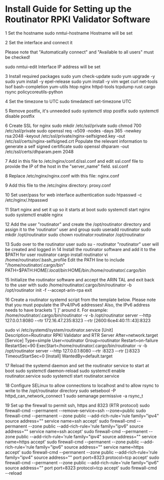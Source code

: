 # Install Guide for Setting up the Routinator RPKI Validator Software

1	Set the hostname
sudo nmtui-hostname
Hostname will be set

2	Set the interface and connect it

Please note that "Automatically connect" and "Available to all users" must be checked!

sudo nmtui-edit
Interface IP address will be set

3	Install required packages
sudo yum check-update
sudo yum upgrade -y
sudo yum install -y epel-release
sudo yum install -y vim wget curl net-tools lsof bash-completion yum-utils htop nginx httpd-tools tcpdump rust cargo rsync policycoreutils-python


4	Set the timezone to UTC
sudo timedatectl set-timezone UTC

5	Remove postfix, it's unneeded
sudo systemctl stop postfix
sudo systemctl disable postfix

6	Create SSL for nginx
sudo mkdir /etc/ssl/private
sudo chmod 700 /etc/ssl/private
sudo openssl req -x509 -nodes -days 365 -newkey rsa:2048 -keyout /etc/ssl/private/nginx-selfsigned.key -out /etc/ssl/certs/nginx-selfsigned.crt
Populate the relevant information to generate a self signed certificate
sudo openssl dhparam -out /etc/ssl/certs/dhparam.pem 2048

7	Add in this file to /etc/nginx/conf.d/ssl.conf and edit ssl.conf file to provide the IP of the host in the "server_name" field.
ssl.conf

8	Replace /etc/nginx/nginx.conf with this file:
nginx.conf

9	Add this file to the /etc/nginx directory:
proxy.conf

10	Set user/pass for web interface authentication
sudo htpasswd -c /etc/nginx/.htpasswd <username>

11	Start nginx and set it up so it starts at boot
sudo systemctl start nginx
sudo systemctl enable nginx

12	Add the user "routinator" and create the /opt/routinator directory and assign it to the 'routinator' user and group
sudo useradd routinator
sudo mkdir /opt/routinator
sudo chown routinator:routinator /opt/routinator

13	Sudo over to the routinator user
sudo su - routinator
"routinator" user will be created and logged in
14	Install the routinator software and add it to the $PATH for user routinator
cargo install routinator
vi /home/routinator/.bash_profile
Edit the PATH line to include "/home/routinator/.cargo/bin"
PATH=$PATH:$HOME/.local/bin:$HOME/bin:/home/routinator/.cargo/bin

15	Initialize the routinator software and accept the ARIN TAL and exit back to the user with sudo
/home/routinator/.cargo/bin/routinator -b /opt/routinator init -f --accept-arin-rpa
exit

16	Create a routinator systemd script from the template below.
Please note that you must populate the IPv4/IPv6 addresses!
Also, the IPv6 address needs to have brackets '[ ]' around it. For example:
/home/routinator/.cargo/bin/routinator -v -b /opt/routinator server --http 127.0.0.1:8080 --rtr 172.16.47.235:8323 --rtr [2600:6ce4:40:11::43]:8323

sudo vi /etc/systemd/system/routinator.service
[Unit]
Description=Routinator RPKI Validator and RTR Server
After=network.target
[Service]
Type=simple
User=routinator
Group=routinator
Restart=on-failure
RestartSec=90
ExecStart=/home/routinator/.cargo/bin/routinator -v -b /opt/routinator server --http 127.0.0.1:8080 --rtr <IPv4 IP>:8323 --rtr [<IPv6 IP>]:8323
TimeoutStartSec=0
[Install]
WantedBy=default.target

17	Reload the systemd daemon and set the routinator service to start at boot
sudo systemctl daemon-reload
sudo systemctl enable routinator.service
sudo systemctl start routinator.service

18	Configure SELinux to allow connections to localhost and to allow rsync to write to the /opt/routinator directory
sudo setsebool -P httpd_can_network_connect 1
sudo semanage permissive -a rsync_t

19	Set up the firewall to permit ssh, https and 8323 (RTR protocol)
sudo firewall-cmd --permanent --remove-service=ssh --zone=public
sudo firewall-cmd --permanent --zone public --add-rich-rule='rule family="ipv4" source address="<IPv4 management subnet>" service name=ssh accept'
sudo firewall-cmd --permanent --zone public --add-rich-rule='rule family="ipv6" source address="<IPv6 management subnet>" service name=ssh accept'
sudo firewall-cmd --permanent --zone public --add-rich-rule='rule family="ipv4" source address="<IPv4 management subnet>" service name=https accept'
sudo firewall-cmd --permanent --zone public --add-rich-rule='rule family="ipv6" source address="<IPv6 management subnet>" service name=https accept'
sudo firewall-cmd --permanent --zone public --add-rich-rule='rule family="ipv4" source address="<peering router IPv4 loopback subnet>" port port=8323 protocol=tcp accept'
sudo firewall-cmd --permanent --zone public --add-rich-rule='rule family="ipv6" source address="<peering router IPv6 loopback subnet>" port port=8323 protocol=tcp accept'
sudo firewall-cmd --reload





